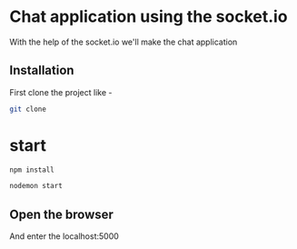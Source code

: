 # Chat application using the socket.io

With the help of the socket.io we'll make the chat application

## Installation

First clone the project like -
```bash
git clone
```
# start
```bash
npm install
```
```bash
nodemon start
```
## Open the browser
And enter the localhost:5000
